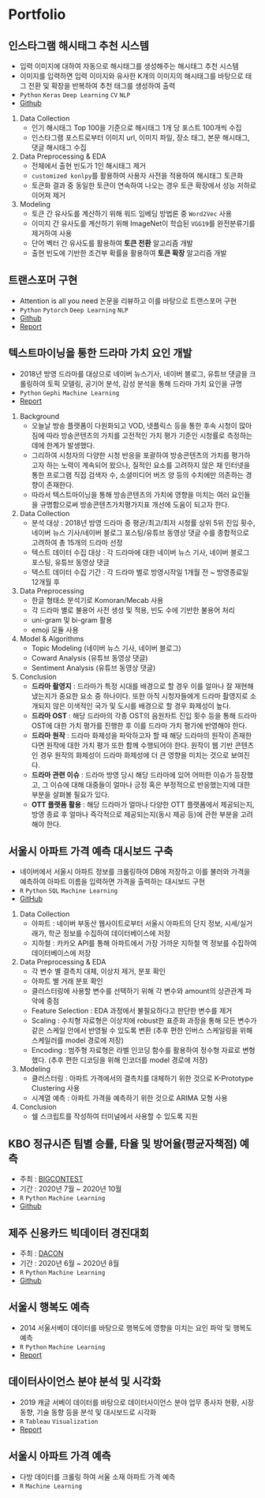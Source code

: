 # Portfolio

## 인스타그램 해시태그 추천 시스템 
- 입력 이미지에 대하여 자동으로 해시태그를 생성해주는 해시태그 추천 시스템
- 이미지를 입력하면 입력 이미지와 유사한 K개의 이미지의 해시태그를 바탕으로 태그 전환 및 확장을 반복하여 추천 태그를 생성하여 출력
- `Python` `Keras` `Deep Learning` `CV` `NLP`
- [Github](https://github.com/cheris8/Instagram-hashtag-generator)
1. Data Collection
    - 인기 해시태그 Top 100을 기준으로 해시태그 1개 당 포스트 100개씩 수집
    - 인스타그램 포스트로부터 이미지 url, 이미지 파일, 장소 태그, 본문 해시태그, 댓글 해시태그 수집
2. Data Preprocessing & EDA
    - 전체에서 출현 빈도가 1인 해시태그 제거
    - `customized konlpy`를 활용하여 사용자 사전을 적용하여 해시태그 토큰화
    - 토큰화 결과 중 동일한 토큰이 연속하여 나오는 경우 토큰 확장에서 성능 저하로 이어져 제거
3. Modeling
    - 토큰 간 유사도를 계산하기 위해 워드 임베딩 방법론 중 `Word2Vec` 사용
    - 이미지 간 유사도를 계산하기 위해 ImageNet이 학습된 `VGG19`를 완전분류기를 제거하여 사용
    - 단어 벡터 간 유사도를 활용하여 **토큰 전환** 알고리즘 개발
    - 출현 빈도에 기반한 조건부 확률을 활용하여 **토큰 확장** 알고리즘 개발

## 트랜스포머 구현
- Attention is all you need 논문을 리뷰하고 이를 바탕으로 트랜스포머 구현
- `Python` `Pytorch` `Deep Learning` `NLP`
- [Github](https://github.com/cheris8/ESC_NLP_FINAL)
- [Report](https://github.com/cheris8/ESC-20FALL/blob/master/파이널과제/NLP_6조/docs/ESC_FINAL_6조.pdf)

## 텍스트마이닝을 통한 드라마 가치 요인 개발
- 2018년 방영 드라마를 대상으로 네이버 뉴스기사, 네이버 블로그, 유튜브 댓글을 크롤링하여 토픽 모델링, 공기어 분석, 감성 분석을 통해 드라마 가치 요인을 규명
- `Python` `Gephi` `Machine Learning`
- [Report](https://cheris8.github.io/text%20mining/TM-Project-Drama/)
1. Background
    - 오늘날 방송 플랫폼이 다원화되고 VOD, 넷플릭스 등을 통한 후속 시청이 많아짐에 따라 방송콘텐츠의 가치를 고전적인 가치 평가 기준인 시청률로 측정하는 데에 한계가 발생했다.
    - 그리하여 시청자의 다양한 시청 반응을 포괄하여 방송콘텐츠의 가치를 평가하고자 하는 노력이 계속되어 왔으나, 질적인 요소를 고려하지 않은 채 인터넷을 통한 프로그램 직접 검색자 수, 소셜미디어 버즈 양 등의 수치에만 의존하는 경향이 존재한다.
    - 따라서 텍스트마이닝을 통해 방송콘텐츠의 가치에 영향을 미치는 여러 요인들을 규명함으로써 방송콘텐츠가치평가지표 개선에 도움이 되고자 한다.
2. Data Collection
    - 분석 대상 : 2018년 방영 드라마 중 평균/최고/최저 시청률 상위 5위 진입 횟수, 네이버 뉴스 기사/네이버 블로그 포스팅/유튜브 동영상 댓글 수를 종합적으로 고려하여 총 15개의 드라마 선정
    - 텍스트 데이터 수집 대상 : 각 드라마에 대한 네이버 뉴스 기사, 네이버 블로그 포스팅, 유튜브 동영상 댓글
    - 텍스트 데이터 수집 기간 : 각 드라마 별로 방영시작일 1개월 전 ~ 방영종료일 12개월 후
3. Data Preprocessing
    - 한글 형태소 분석기로 Komoran/Mecab 사용
    - 각 드라마 별로 불용어 사전 생성 및 적용, 빈도 수에 기반한 불용어 처리
    - uni-gram 및 bi-gram 활용
    - emoji 모듈 사용
4. Model & Algorithms
    - Topic Modeling (네이버 뉴스 기사, 네이버 블로그)
    - Coward Analysis (유튜브 동영상 댓글)
    - Sentiment Analysis (유튜브 동영상 댓글) 
5. Conclusion
    - **드라마 촬영지** : 드라마가 특정 시대를 배경으로 할 경우 이를 얼마나 잘 재현해 냈는지가 중요한 요소 중 하나이다. 또한 아직 시청자들에게 드라마 촬영지로 소개되지 않은 이색적인 국가 및 도시를 배경으로 할 경우 화제성이 높다.
    - **드라마 OST** : 해당 드라마의 각종 OST의 음원차트 진입  횟수 등을 통해 드라마 OST에 대한 가치 평가를 진행한 후 이를 드라마 가치 평가에 반영해야 한다.
    - **드라마 원작** : 드라마 화제성을 파악하고자 할 때 해당 드라마의 원작이 존재한다면 원작에 대한 가치 평가 또한 함께 수행되어야 한다. 원작이 웹 기반 콘텐츠인 경우 원작의 화제성이 드라마 화제성에 더 큰 영향을 미치는 것으로 보여진다.
    - **드라마 관련 이슈** : 드라마 방영 당시 해당 드라마에 있어 어떠한 이슈가 등장했고, 그 이슈에 대해 대중들이 얼마나 긍정 혹은 부정적으로 반응했는지에 대한 부분을 살펴볼 필요가 있다.
    - **OTT 플랫폼 활용** : 해당 드라마가 얼마나 다양한 OTT 플랫폼에서 제공되는지, 방영 종료 후 얼마나 즉각적으로 제공되는지(동시 제공 등)에 관한 부분을 고려해야 한다.

## 서울시 아파트 가격 예측 대시보드 구축
- 네이버에서 서울시 아파트 정보를 크롤링하여 DB에 저장하고 이를 불러와 가격을 예측하여 아파트 이름을 입력하면 가격을 출력하는 대시보드 구현
- `R` `Python` `SQL` `Machine Learning`
- [GitHub](https://github.com/cheris8/ProjectCasa)
1. Data Collection
    - 아파트 : 네이버 부동산 웹사이트로부터 서울시 아파트의 단지 정보, 시세/실거래가, 학군 정보를 수집하여 데이터베이스에 저장
    - 지하철 : 카카오 API를 통해 아파트에서 가장 가까운 지하철 역 정보를 수집하여 데이터베이스에 저장
2. Data Preprocessing & EDA
    - 각 변수 별 결측치 대체, 이상치 제거, 분포 확인
    - 아파트 별 거래 분포 확인
    - 클러스터링에 사용할 변수를 선택하기 위해 각 변수와 amount의 상관관계 파악에 중점
    - Feature Selection : EDA 과정에서 불필요하다고 판단한 변수를 제거
    - Scaling : 수치형 자료형은 이상치에 robust한 표준화 과정을 통해 모든 변수가 같은 스케일 안에서 반영될 수 있도록 변환 (추후 편한 인버스 스케일링을 위해 스케일러를 model 경로에 저장)
    - Encoding : 범주형 자료형은 라벨 인코딩 함수를 활용하여 정수형 자료로 변형했다. (추후 편한 디코딩을 위해 인코더를 model 경로에 저장)
3. Modeling
    - 클러스터링 : 아파트 가격에서의 결측치를 대체하기 위한 것으로 K-Prototype Clustering 사용
    - 시계열 예측 : 아파트 가격을 예측하기 위한 것으로 ARIMA 모형 사용
5. Conclusion
    - 쉘 스크립트를 작성하여 터미널에서 사용할 수 있도록 지원

## KBO 정규시즌 팀별 승률, 타율 및 방어율(평균자책점) 예측 
- 주최 : [BIGCONTEST](https://www.bigcontest.or.kr)
- 기간 : 2020년 7월 ~ 2020년 10월
- `R` `Python` `Machine Learning`
- [Github](https://github.com/cheris8/Baseball_ChilliShrimp)

## 제주 신용카드 빅데이터 경진대회
- 주최 : [DACON](https://dacon.io)
- 기간 : 2020년 6월 ~ 2020년 8월
- `R` `Python` `Machine Learning` 
- [Github](https://github.com/cheris8/2020_jeju_creditcard)

## 서울시 행복도 예측
- 2014 서울서베이 데이터를 바탕으로 행복도에 영향을 미치는 요인 파악 및 행복도 예측
- `R` `Python` `Machine Learning`
- [Report](https://github.com/cheris8/ESC-20SPRING/blob/master/파이널%20프로젝트/3조/20-1%20ESC%20파이널%20최종발표%20자료%203조.pdf)

## 데이터사이언스 분야 분석 및 시각화
- 2019 캐글 서베이 데이터를 바탕으로 데이터사이언스 분야 업무 종사자 현황, 시장 동향, 기술 동향 등을 분석 및 대시보드로 시각화
- `R` `Tableau` `Visualization`
- [Report]()

## 서울시 아파트 가격 예측
- 다방 데이터를 크롤링 하여 서울 소재 아파트 가격 예측
- `R` `Machine Learning`

<!--
## 국회 네트워크 분석 : 제 20대 국회의원들을 바탕으로

## 국회의 성실성 및 영향력 평가

## 비애
-->